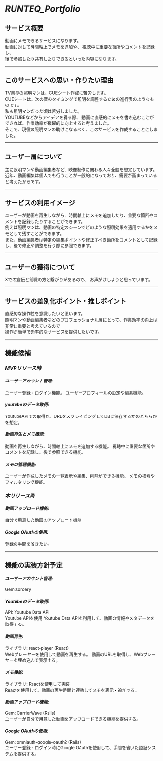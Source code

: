 # *RUNTEQ_Portfolio*
## **サービス概要**
動画にメモできるサービスになります。<br>
動画に対して時間軸上でメモを追加や、
視聴中に重要な箇所やコメントを記録し、<br>
後で参照したり共有したりできるといった内容になります。
<br>
***

## **このサービスへの思い・作りたい理由**
TV業界の照明マンは、CUEシート作成に苦労します。<br>
CUEシートは、次の音のタイミングで照明を調整するための進行表のようなものです。<br>
私も照明マンだった頃は苦労しました。<br>
YOUTUBEなどからアイデアを得る際、
動画に直感的にメモを書き込むことができれば、作業効率が飛躍的に向上すると考えました。<br>
そこで、現役の照明マンの助けになるべく、このサービスを作成することにしました。
<br>
***

## **ユーザー層について**
主に照明マンや動画編集者など、映像制作に関わる人々全般を想定しています。<br>
近年、動画編集は個人でも行うことが一般的になっており、需要が高まっていると考えたからです。
<br>
***

## **サービスの利用イメージ**
ユーザーが動画を再生しながら、時間軸上にメモを追加したり、重要な箇所やコメントを記録したりすることができます。<br>
例えば照明マンは、動画の特定のシーンでどのような照明効果を適用するかをメモとして残すことができます。<br>
また、動画編集者は特定の編集ポイントや修正すべき箇所をコメントとして記録し、後で修正や調整を行う際に参照できます。
<br>
***

## **ユーザーの獲得について**
Xでの宣伝と前職の方と繋がりがあるので、
お声がけしようと思っています。
<br>
***

## **サービスの差別化ポイント・推しポイント**
直感的な操作性を意識したいと思います。<br>
照明マンや動画編集者などのプロフェッショナル層にとって、作業効率の向上は非常に重要と考えているので<br>
操作が簡単で効率的なサービスを提供したいです。
<br>
***

## **機能候補**
### *MVPリリース時*
#### ***ユーザーアカウント管理:***
ユーザー登録・ログイン機能。
ユーザープロフィールの設定や編集機能。
<br>

#### ***youtubeのデータ取得:***
YoutubeAPIでの取得か、URLをスクレイピングしてDBに保存するかのどちらかを想定。
<br>

#### ***動画再生とメモ機能:***
動画を再生しながら、時間軸上にメモを追加する機能。
視聴中に重要な箇所やコメントを記録し、後で参照できる機能。
<br>

#### ***メモの管理機能:***
ユーザーが作成したメモの一覧表示や編集、削除ができる機能。
メモの検索やフィルタリング機能。
<br>

### *本リリース時*
#### ***動画アップロード機能:***
自分で用意した動画のアップロード機能

#### ***Google OAuthの使用:***
登録の手間を省きたい。
<br>
***

## **機能の実装方針予定**
#### ***ユーザーアカウント管理:***
Gem:sorcery
<br>

#### ***Youtubeのデータ取得:***
API: Youtube Data API<br>
Youtube APIを使用
Youtube Data APIを利用して、動画の情報やメタデータを取得する。
<br>

#### ***動画再生:***
ライブラリ: react-player (React)<br>
Webプレーヤーを使用して動画を再生する。
動画のURLを取得し、Webプレーヤーを埋め込んで表示する。
<br>

#### ***メモ機能:***
ライブラリ: Reactを使用して実装<br>
Reactを使用して、動画の再生時間と連動してメモを表示・追加する。
<br>

#### ***動画アップロード機能:***
Gem: CarrierWave (Rails)<br>
ユーザーが自分で用意した動画をアップロードできる機能を提供する。
<br>

#### ***Google OAuthの使用:***
Gem: omniauth-google-oauth2 (Rails)<br>
ユーザー登録・ログイン時にGoogle OAuthを使用して、手間を省いた認証システムを提供する。
